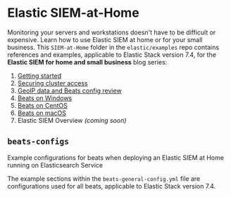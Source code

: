 # Elastic SIEM-at-Home
Monitoring your servers and workstations doesn't have to be difficult or expensive. Learn how to use Elastic SIEM at home or for your small business. This `SIEM-at-Home` folder in the `elastic/examples` repo contains references and examples, applicable to Elastic Stack version 7.4, for the **Elastic SIEM for home and small business** blog series:
1. [Getting started](https://www.elastic.co/blog/elastic-siem-for-small-business-and-home-1-getting-started)
2. [Securing cluster access](https://www.elastic.co/blog/elastic-siem-for-small-business-and-home-2-securing-cluster-access)
3. [GeoIP data and Beats config review](https://www.elastic.co/blog/elastic-siem-for-small-business-and-home-3-geoip-data-and-beats-config-review)
4. [Beats on Windows](https://www.elastic.co/blog/elastic-siem-for-small-business-and-home-4-beats-on-windows)
5. [Beats on CentOS](https://www.elastic.co/blog/elastic-siem-for-small-business-and-home-5-beats-on-centos)  
6. [Beats on macOS](https://www.elastic.co/blog/elastic-siem-for-small-business-and-home-6-beats-on-mac)
7. Elastic SIEM Overview _(coming soon)_

## `beats-configs`
Example configurations for beats when deploying an Elastic SIEM at Home running on Elasticsearch Service

The example sections within the `beats-general-config.yml` file are configurations used for all beats, applicable to Elastic Stack version 7.4.
